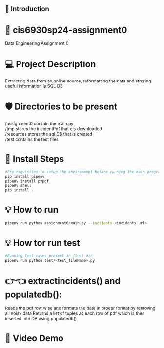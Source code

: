 ## 🔰 Introduction

# 🌲 cis6930sp24-assignment0
Data Engineering Assignment 0

# 💻 Project Description
Extracting data from an online source, reformatting the data and stroring useful information is SQL DB

# 🛡️ Directories to be present
/assignment0 contain the main.py <br/>
/tmp stores the incidentPdf that ois downloaded <br/>
/resources stores the sql DB that is created <br/>
/test contains the test files

# 🐧 Install Steps
```bash
#Pre-requisites to setup the environment before running the main program
pip install pipenv 
pipenv install pypdf 
pipenv shell
pip install .
```
# 💡 How to run
```bash
pipenv run python assignment0/main.py --incidents <incidents_url>
```

# 💡 How tor run test
```bash
#Running test cases present in /test dir
pipenv run python test/<test_fileName>.py
```

# 👉👈 extractincidents() and populatedb():
Reads the pdf row wise and formats the data in proepr format by removing all noisy data
Returns a list of tuples as each row of pdf which is then inserted into DB using populatedb() 

# 🔑 Video Demo